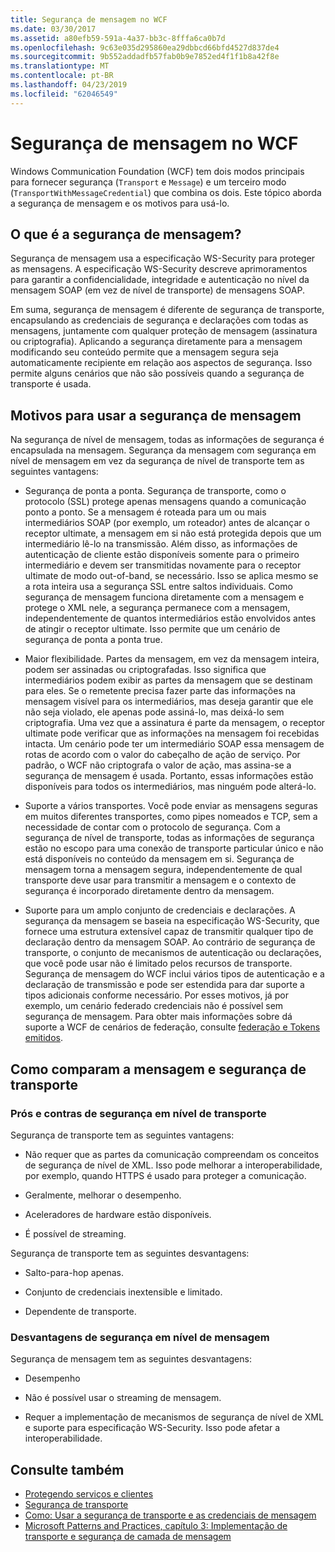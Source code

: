 ```yaml
---
title: Segurança de mensagem no WCF
ms.date: 03/30/2017
ms.assetid: a80efb59-591a-4a37-bb3c-8fffa6ca0b7d
ms.openlocfilehash: 9c63e035d295860ea29dbbcd66bfd4527d837de4
ms.sourcegitcommit: 9b552addadfb57fab0b9e7852ed4f1f1b8a42f8e
ms.translationtype: MT
ms.contentlocale: pt-BR
ms.lasthandoff: 04/23/2019
ms.locfileid: "62046549"
---
```

# <a name="message-security-in-wcf"></a>Segurança de mensagem no WCF

Windows Communication Foundation (WCF) tem dois modos principais para fornecer segurança (`Transport` e `Message`) e um terceiro modo (`TransportWithMessageCredential`) que combina os dois. Este tópico aborda a segurança de mensagem e os motivos para usá-lo.

## <a name="what-is-message-security"></a>O que é a segurança de mensagem?

Segurança de mensagem usa a especificação WS-Security para proteger as mensagens. A especificação WS-Security descreve aprimoramentos para garantir a confidencialidade, integridade e autenticação no nível da mensagem SOAP (em vez de nível de transporte) de mensagens SOAP.

Em suma, segurança de mensagem é diferente de segurança de transporte, encapsulando as credenciais de segurança e declarações com todas as mensagens, juntamente com qualquer proteção de mensagem (assinatura ou criptografia). Aplicando a segurança diretamente para a mensagem modificando seu conteúdo permite que a mensagem segura seja automaticamente recipiente em relação aos aspectos de segurança. Isso permite alguns cenários que não são possíveis quando a segurança de transporte é usada.

## <a name="reasons-to-use-message-security"></a>Motivos para usar a segurança de mensagem

Na segurança de nível de mensagem, todas as informações de segurança é encapsulada na mensagem. Segurança da mensagem com segurança em nível de mensagem em vez da segurança de nível de transporte tem as seguintes vantagens:

- Segurança de ponta a ponta. Segurança de transporte, como o protocolo (SSL) protege apenas mensagens quando a comunicação ponto a ponto. Se a mensagem é roteada para um ou mais intermediários SOAP (por exemplo, um roteador) antes de alcançar o receptor ultimate, a mensagem em si não está protegida depois que um intermediário lê-lo na transmissão. Além disso, as informações de autenticação de cliente estão disponíveis somente para o primeiro intermediário e devem ser transmitidas novamente para o receptor ultimate de modo out-of-band, se necessário. Isso se aplica mesmo se a rota inteira usa a segurança SSL entre saltos individuais. Como segurança de mensagem funciona diretamente com a mensagem e protege o XML nele, a segurança permanece com a mensagem, independentemente de quantos intermediários estão envolvidos antes de atingir o receptor ultimate. Isso permite que um cenário de segurança de ponta a ponta true.

- Maior flexibilidade. Partes da mensagem, em vez da mensagem inteira, podem ser assinadas ou criptografadas. Isso significa que intermediários podem exibir as partes da mensagem que se destinam para eles. Se o remetente precisa fazer parte das informações na mensagem visível para os intermediários, mas deseja garantir que ele não seja violado, ele apenas pode assiná-lo, mas deixá-lo sem criptografia. Uma vez que a assinatura é parte da mensagem, o receptor ultimate pode verificar que as informações na mensagem foi recebidas intacta. Um cenário pode ter um intermediário SOAP essa mensagem de rotas de acordo com o valor do cabeçalho de ação de serviço. Por padrão, o WCF não criptografa o valor de ação, mas assina-se a segurança de mensagem é usada. Portanto, essas informações estão disponíveis para todos os intermediários, mas ninguém pode alterá-lo.

- Suporte a vários transportes. Você pode enviar as mensagens seguras em muitos diferentes transportes, como pipes nomeados e TCP, sem a necessidade de contar com o protocolo de segurança. Com a segurança de nível de transporte, todas as informações de segurança estão no escopo para uma conexão de transporte particular único e não está disponíveis no conteúdo da mensagem em si. Segurança de mensagem torna a mensagem segura, independentemente de qual transporte deve usar para transmitir a mensagem e o contexto de segurança é incorporado diretamente dentro da mensagem.

- Suporte para um amplo conjunto de credenciais e declarações. A segurança da mensagem se baseia na especificação WS-Security, que fornece uma estrutura extensível capaz de transmitir qualquer tipo de declaração dentro da mensagem SOAP. Ao contrário de segurança de transporte, o conjunto de mecanismos de autenticação ou declarações, que você pode usar não é limitado pelos recursos de transporte. Segurança de mensagem do WCF inclui vários tipos de autenticação e a declaração de transmissão e pode ser estendida para dar suporte a tipos adicionais conforme necessário. Por esses motivos, já por exemplo, um cenário federado credenciais não é possível sem segurança de mensagem. Para obter mais informações sobre dá suporte a WCF de cenários de federação, consulte [federação e Tokens emitidos](../../../../docs/framework/wcf/feature-details/federation-and-issued-tokens.md).

## <a name="how-message-and-transport-security-compare"></a>Como comparam a mensagem e segurança de transporte

### <a name="pros-and-cons-of-transport-level-security"></a>Prós e contras de segurança em nível de transporte

Segurança de transporte tem as seguintes vantagens:

- Não requer que as partes da comunicação compreendam os conceitos de segurança de nível de XML. Isso pode melhorar a interoperabilidade, por exemplo, quando HTTPS é usado para proteger a comunicação.

- Geralmente, melhorar o desempenho.

- Aceleradores de hardware estão disponíveis.

- É possível de streaming.

 Segurança de transporte tem as seguintes desvantagens:

- Salto-para-hop apenas.

- Conjunto de credenciais inextensible e limitado.

- Dependente de transporte.

### <a name="disadvantages-of-message-level-security"></a>Desvantagens de segurança em nível de mensagem

Segurança de mensagem tem as seguintes desvantagens:

- Desempenho

- Não é possível usar o streaming de mensagem.

- Requer a implementação de mecanismos de segurança de nível de XML e suporte para especificação WS-Security. Isso pode afetar a interoperabilidade.

## <a name="see-also"></a>Consulte também

- [Protegendo serviços e clientes](../../../../docs/framework/wcf/feature-details/securing-services-and-clients.md)
- [Segurança de transporte](../../../../docs/framework/wcf/feature-details/transport-security.md)
- [Como: Usar a segurança de transporte e as credenciais de mensagem](../../../../docs/framework/wcf/feature-details/how-to-use-transport-security-and-message-credentials.md)
- [Microsoft Patterns and Practices, capítulo 3: Implementação de transporte e segurança de camada de mensagem](https://go.microsoft.com/fwlink/?LinkId=88897)
